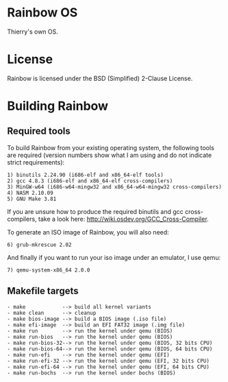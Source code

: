 Rainbow OS
==========

Thierry's own OS.


License
=======

Rainbow is licensed under the BSD (Simplified) 2-Clause License.


Building Rainbow
================

Required tools
--------------

To build Rainbow from your existing operating system, the following tools are
required (version numbers show what I am using and do not indicate strict
requirements):

    1) binutils 2.24.90 (i686-elf and x86_64-elf tools)
    2) gcc 4.8.3 (i686-elf and x86_64-elf cross-compilers)
    3) MinGW-w64 (i686-w64-mingw32 and x86_64-w64-mingw32 cross-compilers)
    4) NASM 2.10.09
    5) GNU Make 3.81

If you are unsure how to produce the required binutils and gcc cross-compilers,
take a look here: http://wiki.osdev.org/GCC_Cross-Compiler.

To generate an ISO image of Rainbow, you will also need:

    6) grub-mkrescue 2.02

And finally if you want to run your iso image under an emulator, I use qemu:

    7) qemu-system-x86_64 2.0.0


Makefile targets
----------------

    - make            --> build all kernel variants
    - make clean      --> cleanup
    - make bios-image --> build a BIOS image (.iso file)
    - make efi-image  --> build an EFI FAT32 image (.img file)
    - make run        --> run the kernel under qemu (BIOS)
    - make run-bios   --> run the kernel under qemu (BIOS)
    - make run-bios-32--> run the kernel under qemu (BIOS, 32 bits CPU)
    - make run-bios-64--> run the kernel under qemu (BIOS, 64 bits CPU)
    - make run-efi    --> run the kernel under qemu (EFI)
    - make run-efi-32 --> run the kernel under qemu (EFI, 32 bits CPU)
    - make run-efi-64 --> run the kernel under qemu (EFI, 64 bits CPU)
    - make run-bochs  --> run the kernel under bochs (BIOS)
